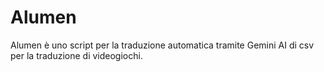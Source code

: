 # Alumen
Alumen è uno script per la traduzione automatica tramite Gemini AI di csv per la traduzione di videogiochi.
